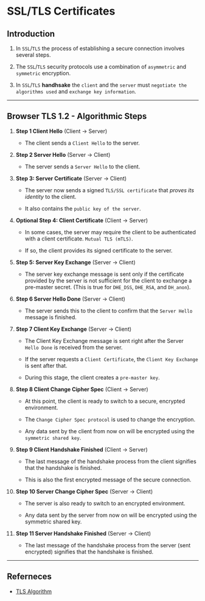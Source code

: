 # SSL/TLS Certificates

## Introduction

1. In `SSL`/`TLS` the process of establishing a secure connection involves several steps. 

2. The `SSL`/`TLS` security protocols use a combination of `asymmetric` and `symmetric` encryption. 

3. In `SSL`/`TLS` __handhsake__ the `client` and the `server` must `negotiate the algorithms used` and `exchange key information`.

---

## Browser TLS 1.2 - Algorithmic Steps

1. __Step 1 Client Hello__ (Client → Server) 

    * The client sends a `Client Hello` to the server. 


2. __Step 2 Server Hello__ (Server → Client)

    * The server sends a `Server Hello` to the client. 


3. __Step 3: Server Certificate__ (Server → Client)

    * The server now sends a signed `TLS/SSL certificate` that _proves its identity_ to the client. 
    
    * It also contains the `public key of the server`.


4. __Optional Step 4: Client Certificate__ (Client → Server)

    * In some cases, the server may require the client to be authenticated with a client certificate. `Mutual TLS (mTLS)`.
    
    * If so, the client provides its signed certificate to the server.


5. __Step 5: Server Key Exchange__ (Server → Client)

    * The server key exchange message is sent only if the certificate provided by the server is not sufficient for the client to exchange a pre-master secret. (This is true for `DHE_DSS`, `DHE_RSA`, and `DH_anon`).


6. __Step 6 Server Hello Done__ (Server → Client)

    * The server sends this to the client to confirm that the `Server Hello` message is finished.


7. __Step 7 Client Key Exchange__ (Server → Client)

    * The Client Key Exchange message is sent right after the Server `Hello Done` is received from the server. 
    
    * If the server requests a `Client Certificate`, the `Client Key Exchange` is sent after that. 
    
    * During this stage, the client creates a `pre-master key`.


8. __Step 8 Client Change Cipher Spec__ (Client → Server)

    * At this point, the client is ready to switch to a secure, encrypted environment. 
    
    * The `Change Cipher Spec protocol` is used to change the encryption. 
    
    * Any data sent by the client from now on will be encrypted using the `symmetric shared key`.


9. __Step 9 Client Handshake Finished__ (Client → Server)

    * The last message of the handshake process from the client signifies that the handshake is finished. 
    
    * This is also the first encrypted message of the secure connection.


10. __Step 10 Server Change Cipher Spec__ (Server → Client)

    * The server is also ready to switch to an encrypted environment.
    
    * Any data sent by the server from now on will be encrypted using the symmetric shared key.


11. __Step 11 Server Handshake Finished__ (Server → Client)

    * The last message of the handshake process from the server (sent encrypted) signifies that the handshake is finished.


---

## Referneces

* [TLS Algorithm](https://www.acunetix.com/blog/articles/establishing-tls-ssl-connection-part-5/)